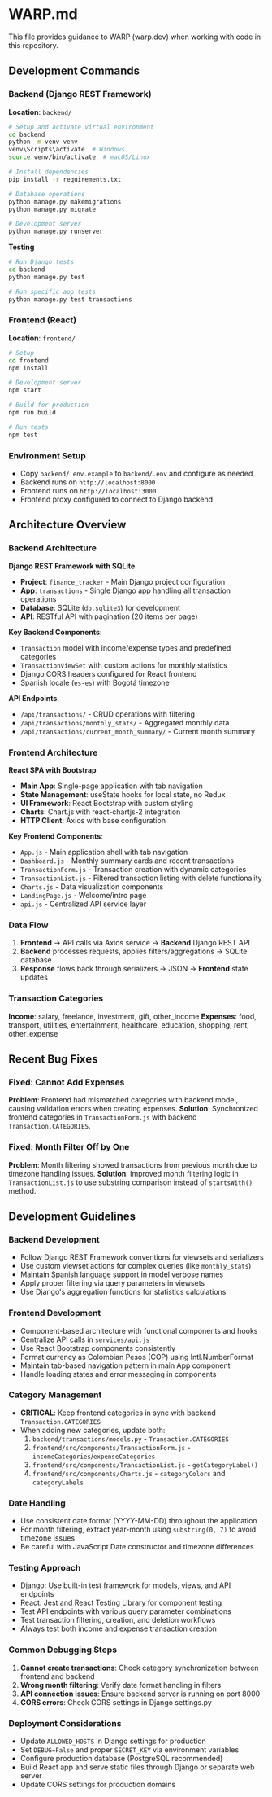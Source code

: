 # WARP.md

This file provides guidance to WARP (warp.dev) when working with code in this repository.

## Development Commands

### Backend (Django REST Framework)
**Location**: `backend/`

```bash
# Setup and activate virtual environment
cd backend
python -m venv venv
venv\Scripts\activate  # Windows
source venv/bin/activate  # macOS/Linux

# Install dependencies
pip install -r requirements.txt

# Database operations
python manage.py makemigrations
python manage.py migrate

# Development server
python manage.py runserver
```

**Testing**
```bash
# Run Django tests
cd backend
python manage.py test

# Run specific app tests
python manage.py test transactions
```

### Frontend (React)
**Location**: `frontend/`

```bash
# Setup
cd frontend
npm install

# Development server
npm start

# Build for production
npm run build

# Run tests
npm test
```

### Environment Setup
- Copy `backend/.env.example` to `backend/.env` and configure as needed
- Backend runs on `http://localhost:8000`
- Frontend runs on `http://localhost:3000`
- Frontend proxy configured to connect to Django backend

## Architecture Overview

### Backend Architecture
**Django REST Framework with SQLite**
- **Project**: `finance_tracker` - Main Django project configuration
- **App**: `transactions` - Single Django app handling all transaction operations
- **Database**: SQLite (`db.sqlite3`) for development
- **API**: RESTful API with pagination (20 items per page)

**Key Backend Components**:
- `Transaction` model with income/expense types and predefined categories
- `TransactionViewSet` with custom actions for monthly statistics
- Django CORS headers configured for React frontend
- Spanish locale (`es-es`) with Bogotá timezone

**API Endpoints**:
- `/api/transactions/` - CRUD operations with filtering
- `/api/transactions/monthly_stats/` - Aggregated monthly data
- `/api/transactions/current_month_summary/` - Current month summary

### Frontend Architecture  
**React SPA with Bootstrap**
- **Main App**: Single-page application with tab navigation
- **State Management**: useState hooks for local state, no Redux
- **UI Framework**: React Bootstrap with custom styling
- **Charts**: Chart.js with react-chartjs-2 integration
- **HTTP Client**: Axios with base configuration

**Key Frontend Components**:
- `App.js` - Main application shell with tab navigation
- `Dashboard.js` - Monthly summary cards and recent transactions
- `TransactionForm.js` - Transaction creation with dynamic categories
- `TransactionList.js` - Filtered transaction listing with delete functionality
- `Charts.js` - Data visualization components
- `LandingPage.js` - Welcome/intro page
- `api.js` - Centralized API service layer

### Data Flow
1. **Frontend** → API calls via Axios service → **Backend** Django REST API
2. **Backend** processes requests, applies filters/aggregations → SQLite database
3. **Response** flows back through serializers → JSON → **Frontend** state updates

### Transaction Categories
**Income**: salary, freelance, investment, gift, other_income
**Expenses**: food, transport, utilities, entertainment, healthcare, education, shopping, rent, other_expense

## Recent Bug Fixes

### Fixed: Cannot Add Expenses
**Problem**: Frontend had mismatched categories with backend model, causing validation errors when creating expenses.
**Solution**: Synchronized frontend categories in `TransactionForm.js` with backend `Transaction.CATEGORIES`.

### Fixed: Month Filter Off by One
**Problem**: Month filtering showed transactions from previous month due to timezone handling issues.
**Solution**: Improved month filtering logic in `TransactionList.js` to use substring comparison instead of `startsWith()` method.

## Development Guidelines

### Backend Development
- Follow Django REST Framework conventions for viewsets and serializers
- Use custom viewset actions for complex queries (like `monthly_stats`)
- Maintain Spanish language support in model verbose names
- Apply proper filtering via query parameters in viewsets
- Use Django's aggregation functions for statistics calculations

### Frontend Development  
- Component-based architecture with functional components and hooks
- Centralize API calls in `services/api.js`
- Use React Bootstrap components consistently
- Format currency as Colombian Pesos (COP) using Intl.NumberFormat
- Maintain tab-based navigation pattern in main App component
- Handle loading states and error messaging in components

### Category Management
- **CRITICAL**: Keep frontend categories in sync with backend `Transaction.CATEGORIES`
- When adding new categories, update both:
  1. `backend/transactions/models.py` - `Transaction.CATEGORIES`
  2. `frontend/src/components/TransactionForm.js` - `incomeCategories`/`expenseCategories`
  3. `frontend/src/components/TransactionList.js` - `getCategoryLabel()`
  4. `frontend/src/components/Charts.js` - `categoryColors` and `categoryLabels`

### Date Handling
- Use consistent date format (YYYY-MM-DD) throughout the application
- For month filtering, extract year-month using `substring(0, 7)` to avoid timezone issues
- Be careful with JavaScript Date constructor and timezone differences

### Testing Approach
- Django: Use built-in test framework for models, views, and API endpoints
- React: Jest and React Testing Library for component testing
- Test API endpoints with various query parameter combinations
- Test transaction filtering, creation, and deletion workflows
- Always test both income and expense transaction creation

### Common Debugging Steps
1. **Cannot create transactions**: Check category synchronization between frontend and backend
2. **Wrong month filtering**: Verify date format handling in filters
3. **API connection issues**: Ensure backend server is running on port 8000
4. **CORS errors**: Check CORS settings in Django settings.py

### Deployment Considerations
- Update `ALLOWED_HOSTS` in Django settings for production
- Set `DEBUG=False` and proper `SECRET_KEY` via environment variables
- Configure production database (PostgreSQL recommended)
- Build React app and serve static files through Django or separate web server
- Update CORS settings for production domains
